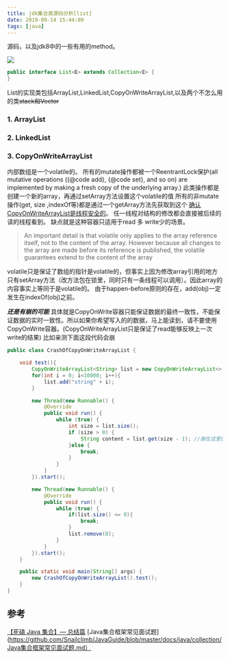 ```yaml
---
title: jdk集合类源码分析[list]
date: 2019-09-14 15:44:09
tags: [java]
---
```


源码，以及jdk8中的一些有用的method。

![](https://www.haldir66.ga/static/imgs/SainteVictoireCezanneBirthday_ZH-CN8216109812_1920x1080.jpg)
<!--more-->

```java
public interface List<E> extends Collection<E> {
}
```

List的实现类包括ArrayList,LinkedList,CopyOnWriteArrayList,以及两个不怎么用的类<del>stack和Vector</del>

### 1. ArrayList

### 2. LinkedList

### 3.  CopyOnWriteArrayList
内部数组是一个volatile的。
所有的mutate操作都被一个ReentrantLock保护(all mutative
 operations ({@code add}, {@code set}, and so on) are implemented by
 making a fresh copy of the underlying array.) 此类操作都是创建一个新的array，再通过setArray方法设置这个volatile的值
所有的非mutate操作(get, size ,indexOf等)都是通过一个getArray方法先获取到这个
[确认CopyOnWriteArrayList是线程安全的](https://stackoverflow.com/a/2950898)。 任一线程对结构的修改都会直接被后续的读的线程看到。 缺点就是这种容器只适用于read 多 write少的场景。

> An important detail is that volatile only applies to the array reference itself, not to the content of the array. However because all changes to the array are made before its reference is published, the volatile guarantees extend to the content of the array

volatile只是保证了数组的指针是volatile的，但事实上因为修改array引用的地方只有setArray方法（改方法包在锁里，同时只有一条线程可以调用）。因此array的内容事实上等同于是volatile的。
由于happen-before原则的存在，add(obj)一定发生在indexOf(obj)之前。

***还是有崩的可能***
具体就是CopyOnWrite容器只能保证数据的最终一致性，不能保证数据的实时一致性。所以如果你希望写入的的数据，马上能读到，请不要使用CopyOnWrite容器。(CopyOnWriteArrayList只是保证了read能够反映上一次write的结果)
比如亲测下面这段代码会崩
```java
public class CrashOfCopyOnWriteArrayList {

    void test(){
        CopyOnWriteArrayList<String> list = new CopyOnWriteArrayList<>();
        for(int i = 0; i<10000; i++){
            list.add("string" + i);
        }

        new Thread(new Runnable() {
            @Override
            public void run() {
                while (true) {
                    int size = list.size();
                    if (size > 0) {
                        String content = list.get(size - 1); //崩在这里的数组越界
                    }else {
                        break;
                    }
                }
            }
        }).start();

        new Thread(new Runnable() {
            @Override
            public void run() {
                while (true) {
                    if(list.size() <= 0){
                        break;
                    }
                    list.remove(0);
                }
            }
        }).start();
    }

    public static void main(String[] args) {
        new CrashOfCopyOnWriteArrayList().test();
    }
}
```



## 参考
[【死磕 Java 集合】— 总结篇](http://cmsblogs.com/?p=4781)
[Java集合框架常见面试题](https://github.com/Snailclimb/JavaGuide/blob/master/docs/java/collection/Java集合框架常见面试题.md）

